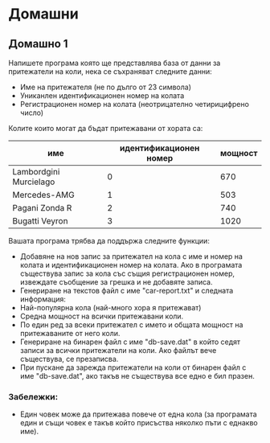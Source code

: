 # Домашни

## Домашно 1
Напишете програма която ще представлява база от данни за притежатели на коли, нека се съхраняват следните данни:
 - Име на притежателя (не по дълго от 23 символа)
 - Униканлен идентификационен номер на колата
 - Регистрационен номер на колата (неотрицателно четирицифрено число)

Колите които могат да бъдат притежавани от хората са:

| име                    | идентификационен номер    | мощност   |
|------------------------|---------------------------|-----------|
| Lambordgini Murcielago | 0                         | 670       |
| Mercedes-AMG           | 1                         | 503       |
| Pagani Zonda R         | 2                         | 740       |
| Bugatti Veyron         | 3                         | 1020      |

Вашата програма трябва да поддържа следните функции:
 - Добавяне на нов запис за притежател на кола с име и номер на колата и идентификационен номер на колата. Ако в програмата съществува запис за кола със същия регистрационен номер, извеждате съобщение за грешка и не добавяте записа.
 - Генериране на текстов файл с име "car-report.txt" и следната информация:
  - Най-популярна кола (най-много хора я притежават)
  - Средна мощност на всички притежавани коли.
  - По един ред за всеки притежател с името и общата мощност на притежаваните от него коли.
 - Генериране на бинарен файл с име "db-save.dat" в който седят записи за всички притежатели на коли. Ако файлът вече съществува, се презаписва.
 - При пускане да зарежда притежатели на коли от бинарен файл с име "db-save.dat", ако такъв не съществува все едно е бил празен.

### Забележки:
 * Един човек може да притежава повече от една кола (за програмата един и същи човек е такъв който присъства няколко пъти с еднакво име).
